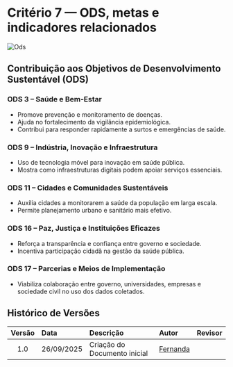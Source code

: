 # Critério 7 — ODS, metas e indicadores relacionados

![Ods](\QUALIDADETRABFIN\2025-2_T01_MARLYN-WESCOFF\docs\images\ODSONU.png)


## Contribuição aos Objetivos de Desenvolvimento Sustentável (ODS)

### ODS 3 – Saúde e Bem-Estar
- Promove prevenção e monitoramento de doenças.  
- Ajuda no fortalecimento da vigilância epidemiológica.  
- Contribui para responder rapidamente a surtos e emergências de saúde.  

### ODS 9 – Indústria, Inovação e Infraestrutura
- Uso de tecnologia móvel para inovação em saúde pública.  
- Mostra como infraestruturas digitais podem apoiar serviços essenciais.  

### ODS 11 – Cidades e Comunidades Sustentáveis
- Auxilia cidades a monitorarem a saúde da população em larga escala.  
- Permite planejamento urbano e sanitário mais efetivo.  

### ODS 16 – Paz, Justiça e Instituições Eficazes
- Reforça a transparência e confiança entre governo e sociedade.  
- Incentiva participação cidadã na gestão da saúde pública.  

### ODS 17 – Parcerias e Meios de Implementação
- Viabiliza colaboração entre governo, universidades, empresas e sociedade civil no uso dos dados coletados.


## Histórico de Versões

| Versão | Data       | Descrição                         | Autor                                | Revisor |
|:------:|:----------|:----------------------------------|:-------------------------------------|:-------:|
| 1.0    | 26/09/2025 | Criação do Documento inicial      | [Fernanda](https://github.com/Fernandavazgit1)    |      |
